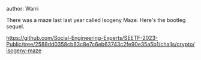 author: Warri

There was a maze last last year called Isogeny Maze. Here's the bootleg sequel.

https://github.com/Social-Engineering-Experts/SEETF-2023-Public/tree/2588dd0358cb83c8e7c6eb63743c2fe90e35a5b1/challs/crypto/isogeny-maze

